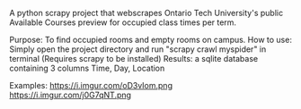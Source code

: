 A python scrapy project that webscrapes Ontario Tech University's public Available Courses preview for occupied class times per term.

Purpose: To find occupied rooms and empty rooms on campus.
How to use: Simply open the project directory and run "scrapy crawl myspider" in terminal (Requires scrapy to be installed)
Results: a sqlite database containing 3 columns Time, Day, Location

Examples:
https://i.imgur.com/oD3vIom.png
https://i.imgur.com/j0G7qNT.png